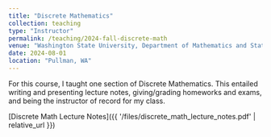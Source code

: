 ```yaml
---
title: "Discrete Mathematics"
collection: teaching
type: "Instructor"
permalink: /teaching/2024-fall-discrete-math
venue: "Washington State University, Department of Mathematics and Statistics"
date: 2024-08-01
location: "Pullman, WA"
---
```


For this course, I taught one section of Discrete Mathematics. This entailed writing and presenting lecture notes, giving/grading homeworks and exams, and being the instructor of record for my class.

[Discrete Math Lecture Notes]({{ '/files/discrete_math_lecture_notes.pdf' | relative_url }})